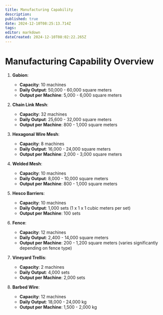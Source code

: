 ```yaml
---
title: Manufacturing Capability
description: 
published: true
date: 2024-12-10T08:25:13.714Z
tags: 
editor: markdown
dateCreated: 2024-12-10T08:02:22.265Z
---
```


# **Manufacturing Capability Overview**

1. **Gabion**:  
   - **Capacity**: 10 machines  
   - **Daily Output**: 50,000 - 60,000 square meters  
   - **Output per Machine**: 5,000 - 6,000 square meters  

2. **Chain Link Mesh**:  
   - **Capacity**: 32 machines  
   - **Daily Output**: 25,600 - 32,000 square meters  
   - **Output per Machine**: 800 - 1,000 square meters  

3. **Hexagonal Wire Mesh**:  
   - **Capacity**: 8 machines  
   - **Daily Output**: 16,000 - 24,000 square meters  
   - **Output per Machine**: 2,000 - 3,000 square meters  

4. **Welded Mesh**:  
   - **Capacity**: 10 machines  
   - **Daily Output**: 8,000 - 10,000 square meters  
   - **Output per Machine**: 800 - 1,000 square meters  

5. **Hesco Barriers**:  
   - **Capacity**: 10 machines  
   - **Daily Output**: 1,000 sets (1 x 1 x 1 cubic meters per set)  
   - **Output per Machine**: 100 sets  

6. **Fence**:  
   - **Capacity**: 12 machines  
   - **Daily Output**: 2,400 - 14,000 square meters  
   - **Output per Machine**: 200 - 1,200 square meters (varies significantly depending on fence type)  

7. **Vineyard Trellis**:  
   - **Capacity**: 2 machines  
   - **Daily Output**: 4,000 sets  
   - **Output per Machine**: 2,000 sets  

8. **Barbed Wire**:  
   - **Capacity**: 12 machines  
   - **Daily Output**: 18,000 - 24,000 kg  
   - **Output per Machine**: 1,500 - 2,000 kg  
